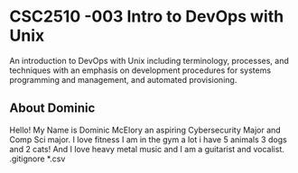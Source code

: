 # CSC2510 -003 Intro to DevOps with Unix 
 An introduction to DevOps with Unix including terminology, processes, and techniques with an emphasis on development procedures for systems programming and management, and automated provisioning.
## About Dominic
Hello! My Name is Dominic McElory an aspiring Cybersecurity Major and Comp Sci major. I love fitness I am in the gym a lot i have 5 animals 3 dogs and 2 cats! And I love heavy metal music and I am a guitarist and vocalist. 
.gitignore *.csv